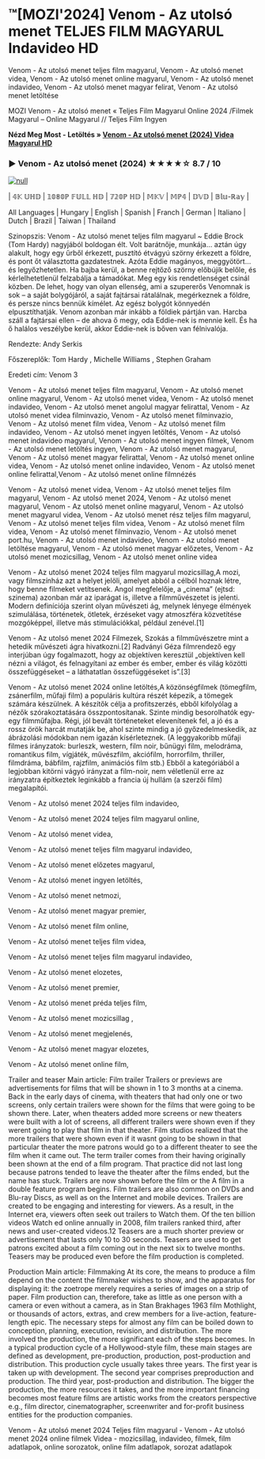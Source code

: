 # ™[MOZI'2024] Venom - Az utolsó menet TELJES FILM MAGYARUL Indavideo HD
Venom - Az utolsó menet teljes film magyarul, Venom - Az utolsó menet videa, Venom - Az utolsó menet online magyarul, Venom - Az utolsó menet indavideo, Venom - Az utolsó menet magyar felirat, Venom - Az utolsó menet letöltése

MOZI Venom - Az utolsó menet « Teljes Film Magyarul Online 2024 /Filmek Magyarul – Online Magyarul // Teljes Film Ingyen

**Nézd Meg Most - Letöltés » [Venom - Az utolsó menet (2024) Videa Magyarul HD](https://t.co/vRxwPfFPLH)**

### ▶️ Venom - Az utolsó menet (2024) ★★★★☆ 8.7 / 10

[![null](https://static.wixstatic.com/media/855a25_043b5abeb4ae4d35ac003198e7fe56ed~mv2.gif)](https://t.co/vRxwPfFPLH)

| 𝟜𝕂 𝕌ℍ𝔻 | 𝟙𝟘𝟠𝟘ℙ 𝔽𝕌𝕃𝕃 ℍ𝔻 | 𝟟𝟚𝟘ℙ ℍ𝔻 | 𝕄𝕂𝕍 | 𝕄ℙ𝟜 | 𝔻𝕍𝔻 | 𝔹𝕝𝕦-ℝ𝕒𝕪 |

All Languages | Hungary | English | Spanish | Franch | German | Italiano | Dutch | Brazil | Taiwan | Thailand

Szinopszis: Venom - Az utolsó menet teljes film magyarul ~ Eddie Brock (Tom Hardy) nagyjából boldogan élt. Volt barátnője, munkája… aztán úgy alakult, hogy egy űrből érkezett, pusztító étvágyú szörny érkezett a földre, és pont őt választotta gazdatestnek. Azóta Eddie magányos, meggyötört… és legyőzhetetlen. Ha bajba kerül, a benne rejtőző szörny előbújik belőle, és kérlelhetetlenül felzabálja a támadókat. Meg egy kis rendetlenséget csinál közben. De lehet, hogy van olyan ellenség, ami a szupererős Venomnak is sok – a saját bolygójáról, a saját fajtársai rátalálnak, megérkeznek a földre, és persze nincs bennük kímélet. Az egész bolygót könnyedén elpusztíthatják. Venom azonban már inkább a földiek pártján van. Harcba száll a fajtársai ellen – de ahova ő megy, oda Eddie-nek is mennie kell. És ha ő halálos veszélybe kerül, akkor Eddie-nek is bőven van félnivalója.

Rendezte: Andy Serkis

Főszereplők: Tom Hardy , Michelle Williams , Stephen Graham

Eredeti cím: Venom 3

Venom - Az utolsó menet teljes film magyarul, Venom - Az utolsó menet online magyarul, Venom - Az utolsó menet videa, Venom - Az utolsó menet indavideo, Venom - Az utolsó menet angolul magyar felirattal, Venom - Az utolsó menet videa filminvazio, Venom - Az utolsó menet filminvazio, Venom - Az utolsó menet film videa, Venom - Az utolsó menet film indavideo, Venom - Az utolsó menet ingyen letöltés, Venom - Az utolsó menet indavideo magyarul, Venom - Az utolsó menet ingyen filmek, Venom - Az utolsó menet letöltés ingyen, Venom - Az utolsó menet magyarul, Venom - Az utolsó menet magyar felirattal, Venom - Az utolsó menet online videa, Venom - Az utolsó menet online indavideo, Venom - Az utolsó menet online felirattal,Venom - Az utolsó menet online filmnézés

Venom - Az utolsó menet videa, Venom - Az utolsó menet teljes film magyarul, Venom - Az utolsó menet 2024, Venom - Az utolsó menet magyarul, Venom - Az utolsó menet online magyarul, Venom - Az utolsó menet magyarul videa, Venom - Az utolsó menet rész teljes film magyarul, Venom - Az utolsó menet teljes film videa, Venom - Az utolsó menet film videa, Venom - Az utolsó menet filminvazio, Venom - Az utolsó menet port.hu, Venom - Az utolsó menet indavideo, Venom - Az utolsó menet letöltése magyarul, Venom - Az utolsó menet magyar előzetes, Venom - Az utolsó menet mozicsillag, Venom - Az utolsó menet online videa

Venom - Az utolsó menet 2024 teljes film magyarul mozicsillag,A mozi, vagy filmszínház azt a helyet jelöli, amelyet abból a célból hoznak létre, hogy benne filmeket vetítsenek. Angol megfelelője, a „cinema” (ejtsd: szinema) azonban már az iparágat is, illetve a filmművészetet is jelenti. Modern definíciója szerint olyan művészeti ág, melynek lényege élmények szimulálása, történetek, ötletek, érzéseket vagy atmoszféra közvetítése mozgóképpel, illetve más stimulációkkal, például zenével.[1]
 
Venom - Az utolsó menet 2024 Filmezek, Szokás a filmművészetre mint a hetedik művészeti ágra hivatkozni.[2] Radványi Géza filmrendező egy interjúban úgy fogalmazott, hogy az objektíven keresztül „objektíven kell nézni a világot, és felnagyítani az ember és ember, ember és világ közötti összefüggéseket – a láthatatlan összefüggéseket is”.[3]

Venom - Az utolsó menet 2024 online letöltés,A közönségfilmek (tömegfilm, zsánerfilm, műfaji film) a populáris kultúra részét képezik, a tömegek számára készülnek. A készítők célja a profitszerzés, ebből kifolyólag a nézők szórakoztatására összpontosítanak. Szinte mindig besorolhatók egy-egy filmműfajba. Régi, jól bevált történeteket elevenítenek fel, a jó és a rossz örök harcát mutatják be, ahol szinte mindig a jó győzedelmeskedik, az ábrázolási módokban nem igazán kísérleteznek. (A leggyakoribb műfaji filmes irányzatok: burleszk, western, film noir, bűnügyi film, melodráma, romantikus film, vígjáték, művészfilm, akciófilm, horrorfilm, thriller, filmdráma, bábfilm, rajzfilm, animációs film stb.) Ebből a kategóriából a legjobban kitörni vágyó irányzat a film-noir, nem véletlenül erre az irányzatra építkeztek leginkább a francia új hullám (a szerzői film) megalapítói.

Venom - Az utolsó menet 2024 teljes film indavideo,

Venom - Az utolsó menet 2024 teljes film magyarul online,

Venom - Az utolsó menet videa,

Venom - Az utolsó menet teljes film magyarul indavideo,

Venom - Az utolsó menet előzetes magyarul,

Venom - Az utolsó menet ingyen letöltés,

Venom - Az utolsó menet netmozi,

Venom - Az utolsó menet magyar premier,

Venom - Az utolsó menet film online,

Venom - Az utolsó menet teljes film videa,

Venom - Az utolsó menet teljes film magyarul indavideo,

Venom - Az utolsó menet elozetes,

Venom - Az utolsó menet premier,

Venom - Az utolsó menet préda teljes film,

Venom - Az utolsó menet mozicsillag ,

Venom - Az utolsó menet megjelenés,

Venom - Az utolsó menet magyar elozetes,

Venom - Az utolsó menet online film,

Trailer and teaser Main article: Film trailer Trailers or previews are advertisements for films that will be shown in 1 to 3 months at a cinema. Back in the early days of cinema, with theaters that had only one or two screens, only certain trailers were shown for the films that were going to be shown there. Later, when theaters added more screens or new theaters were built with a lot of screens, all different trailers were shown even if they werent going to play that film in that theater. Film studios realized that the more trailers that were shown even if it wasnt going to be shown in that particular theater the more patrons would go to a different theater to see the film when it came out. The term trailer comes from their having originally been shown at the end of a film program. That practice did not last long because patrons tended to leave the theater after the films ended, but the name has stuck. Trailers are now shown before the film or the A film in a double feature program begins. Film trailers are also common on DVDs and Blu-ray Discs, as well as on the Internet and mobile devices. Trailers are created to be engaging and interesting for viewers. As a result, in the Internet era, viewers often seek out trailers to Watch them. Of the ten billion videos Watch ed online annually in 2008, film trailers ranked third, after news and user-created videos.12 Teasers are a much shorter preview or advertisement that lasts only 10 to 30 seconds. Teasers are used to get patrons excited about a film coming out in the next six to twelve months. Teasers may be produced even before the film production is completed.

Production Main article: Filmmaking At its core, the means to produce a film depend on the content the filmmaker wishes to show, and the apparatus for displaying it: the zoetrope merely requires a series of images on a strip of paper. Film production can, therefore, take as little as one person with a camera or even without a camera, as in Stan Brakhages 1963 film Mothlight, or thousands of actors, extras, and crew members for a live-action, feature-length epic. The necessary steps for almost any film can be boiled down to conception, planning, execution, revision, and distribution. The more involved the production, the more significant each of the steps becomes. In a typical production cycle of a Hollywood-style film, these main stages are defined as development, pre-production, production, post-production and distribution. This production cycle usually takes three years. The first year is taken up with development. The second year comprises preproduction and production. The third year, post-production and distribution. The bigger the production, the more resources it takes, and the more important financing becomes most feature films are artistic works from the creators perspective e.g., film director, cinematographer, screenwriter and for-profit business entities for the production companies.

Venom - Az utolsó menet 2024 Teljes film magyarul - Venom - Az utolsó menet 2024 online filmek Videa - mozicsillag, indavideo, filmek, film adatlapok, online sorozatok, online film adatlapok, sorozat adatlapok
